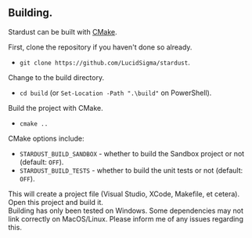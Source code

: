 ## Building.

Stardust can be built with [CMake](https://cmake.org/).

First, clone the repository if you haven't done so already.  
* `git clone https://github.com/LucidSigma/stardust`.

Change to the build directory.  
* `cd build` (or `Set-Location -Path ".\build"` on PowerShell).

Build the project with CMake.  
* `cmake ..`

CMake options include:
* `STARDUST_BUILD_SANDBOX` - whether to build the Sandbox project or not (default: `OFF`).
* `STARDUST_BUILD_TESTS` - whether to build the unit tests or not (default: `OFF`).

This will create a project file (Visual Studio, XCode, Makefile, et cetera). Open this project and build it.  
Building has only been tested on Windows. Some dependencies may not link correctly on MacOS/Linux. Please inform me of any issues regarding this.